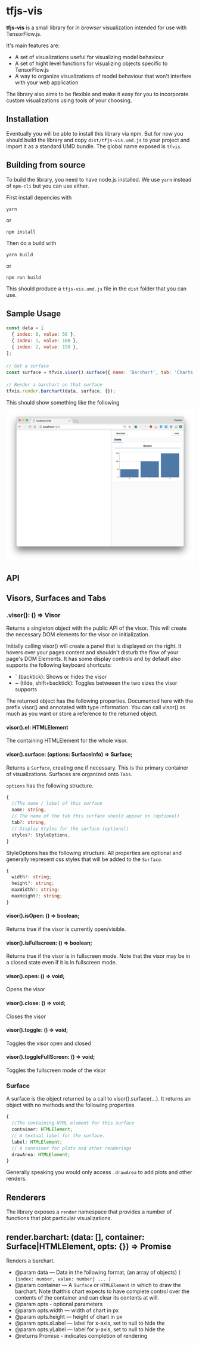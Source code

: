 # tfjs-vis

__tfjs-vis__ is a small library for _in browser_ visualization intended for use
with TensorFlow.js.

It's main features are:

* A set of visualizations useful for visualizing model behaviour
* A set of hight level functions for visualizing objects specific to TensorFlow.js
* A way to organize visualizations of model behaviour that won't interfere with your web application

The library also aims to be flexible and make it easy for you to incorporate
custom visualizations using tools of your choosing.

## Installation

Eventually you will be able to install this library via npm. But for now
you should build the library and copy `dist/tfjs-vis.umd.js` to your project
and import it as a standard UMD bundle. The global name exposed is `tfvis`.

## Building from source

To build the library, you need to have node.js installed. We use `yarn`
instead of `npm-cli` but you can use either.

First install depencies with

```
yarn
```

or

```
npm install
```

Then do a build with

```
yarn build
```

or

```
npm run build
```

This should produce a `tfjs-vis.umd.js` file in the `dist` folder that you can
use.

## Sample Usage

```js
const data = [
  { index: 0, value: 50 },
  { index: 1, value: 100 },
  { index: 2, value: 150 },
];

// Get a surface
const surface = tfvis.visor().surface({ name: 'Barchart', tab: 'Charts' });

// Render a barchart on that surface
tfvis.render.barchart(data, surface, {});
```

This should show something like the following

![visor screenshot with barchart](./docs/visor-usage.png)

## API

## Visors, Surfaces and Tabs

### .visor(): () => Visor

Returns a singleton object with the public API of the visor. This will create
the necessary DOM elements for the visor on initialization.

Initially calling visor() will create a panel that is displayed on the right. It hovers over your pages content and shouldn't disturb the flow of your page's DOM Elements. It has some display controls and by default also supports the following keyboard shortcuts:

 * __`__ (backtick): Shows or hides the visor
 * __~__ (tilde, shift+backtick): Toggles betweeen the two sizes the visor supports

The returned object has the following properties. Documented here with the
prefix visor() and annotated with type information. You can call visor() as much as you want or store a reference
to the returned object.

#### visor().el: HTMLElement

The containing HTMLElement for the whole visor.

#### visor().surface: (options: SurfaceInfo) => Surface;

Returns a `Surface`, creating one if necessary. This is the primary container
of visualizations. Surfaces are organized onto `Tabs`.

`options` has the following structure.

```ts
{
  //The name / label of this surface
  name: string,
  // The name of the tab this surface should appear on (optional)
  tab?: string,
  // Display Styles for the surface (optional)
  styles?: StyleOptions,
}
```

StyleOptions has the following structure. All properties are optional
and generally represent css styles that will be added to the `Surface`.

```ts
{
  width?: string;
  height?: string;
  maxWidth?: string;
  maxHeight?: string;
}
```

#### visor().isOpen: () => boolean;

Returns true if the visor is currently open/visible.

#### visor().isFullscreen: () => boolean;

Returns true if the visor is in fullscreen mode. Note that the visor may be in a closed state even if it is in fullscreen mode.

#### visor().open: () => void;

Opens the visor

#### visor().close: () => void;

Closes the visor

#### visor().toggle: () => void;

Toggles the visor open and closed

#### visor().toggleFullScreen: () => void;

Toggles the fullscreen mode of the visor

### Surface

A surface is the object returned by a call to visor().surface(...). It returns
an object with no methods and the following properties

```ts
{
  //The containing HTML element for this surface
  container: HTMLElement;
  // A textual label for the surface.
  label: HTMLElement;
  // A container for plots and other renderings
  drawArea: HTMLElement;
}
```

Generally speaking you would only access `.drawArea` to add plots and other renders.


## Renderers

The library exposes a `render` namespace that provides a number of functions that plot particular visualizations.

## render.barchart: (data: [], container: Surface|HTMLElement, opts: {}) => Promise<void>

Renders a barchart.

* @param data — Data in the following format, (an array of objects)
              `[ {index: number, value: number} ... ]`
* @param container — A `Surface` or `HTMLElement` in which to draw the barchart. Note thatthis chart expects to have complete control over the contents of the container and can clear its contents at will.
* @param opts - optional parameters
* @param opts.width — width of chart in px
* @param opts.height — height of chart in px
* @param opts.xLabel — label for x-axis, set to null to hide the
* @param opts.yLabel — label for y-axis, set to null to hide the
* @returns Promise - indicates completion of rendering
